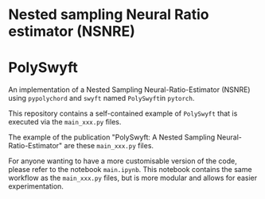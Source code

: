 # Nested sampling Neural Ratio estimator (NSNRE)

# PolySwyft

An implementation of a Nested Sampling Neural-Ratio-Estimator (NSNRE) using ``pypolychord``
and ``swyft`` named ``PolySwyft``in ``pytorch``.

This repository contains a self-contained example of ``PolySwyft`` that is executed via the ``main_xxx.py`` files.

The example of the publication "PolySwyft: A Nested Sampling Neural-Ratio-Estimator" are these ``main_xxx.py`` files.

For anyone wanting to have a more customisable version of the code, please refer to the notebook
``main.ipynb``. This notebook contains the same workflow as the ``main_xxx.py`` files, but is more modular and allows for easier experimentation.

